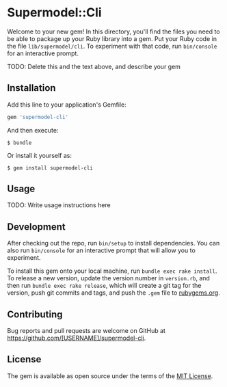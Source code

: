 # Supermodel::Cli

Welcome to your new gem! In this directory, you'll find the files you need to be able to package up your Ruby library into a gem. Put your Ruby code in the file `lib/supermodel/cli`. To experiment with that code, run `bin/console` for an interactive prompt.

TODO: Delete this and the text above, and describe your gem

## Installation

Add this line to your application's Gemfile:

```ruby
gem 'supermodel-cli'
```

And then execute:

    $ bundle

Or install it yourself as:

    $ gem install supermodel-cli

## Usage

TODO: Write usage instructions here

## Development

After checking out the repo, run `bin/setup` to install dependencies. You can also run `bin/console` for an interactive prompt that will allow you to experiment.

To install this gem onto your local machine, run `bundle exec rake install`. To release a new version, update the version number in `version.rb`, and then run `bundle exec rake release`, which will create a git tag for the version, push git commits and tags, and push the `.gem` file to [rubygems.org](https://rubygems.org).

## Contributing

Bug reports and pull requests are welcome on GitHub at https://github.com/[USERNAME]/supermodel-cli.


## License

The gem is available as open source under the terms of the [MIT License](http://opensource.org/licenses/MIT).

